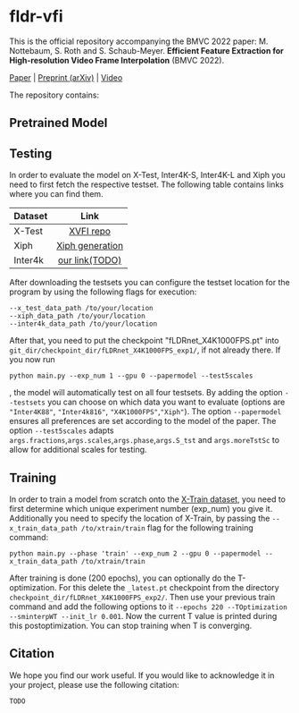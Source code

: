 # fldr-vfi
This is the official repository accompanying the BMVC 2022 paper:
M. Nottebaum, S. Roth and S. Schaub-Meyer. **Efficient Feature Extraction for High-resolution Video Frame Interpolation** (BMVC 2022).

[Paper]() | [Preprint (arXiv)]() | [Video]()

The repository contains:


## Pretrained Model


## Testing
In order to evaluate the model on X-Test, Inter4K-S, Inter4K-L and Xiph you need to first fetch the respective testset. The following table contains links where you can find them.

| Dataset       | Link  | 
| :---        |     :---:       | 
| X-Test     | [XVFI repo](https://github.com/JihyongOh/XVFI)| 
| Xiph   | [Xiph generation](https://github.com/sniklaus/softmax-splatting/blob/master/benchmark.py) | 
| Inter4k       | [our link(TODO)]() | 

After downloading the testsets you can configure the testset location for the program by using the following flags for execution:
```
--x_test_data_path /to/your/location
--xiph_data_path /to/your/location
--inter4k_data_path /to/your/location
```
After that, you need to put the checkpoint "fLDRnet_X4K1000FPS.pt" into `git_dir/checkpoint_dir/fLDRnet_X4K1000FPS_exp1/`, if not already there.
If you now run 
```
python main.py --exp_num 1 --gpu 0 --papermodel --test5scales 
```
, the model will automatically test on all four testsets.
By adding the option `--testsets` you can choose on which data you want to evaluate (options are `"Inter4K88"`, `"Inter4k816"`, `"X4K1000FPS"`,`"Xiph"`).
The option `--papermodel` ensures all preferences are set according to the model of the paper. The option `--test5scales` adapts `args.fractions`,`args.scales`,`args.phase`,`args.S_tst` and `args.moreTstSc` to allow for additional scales for testing. 

## Training
In order to train a model from scratch onto the [X-Train dataset](https://github.com/JihyongOh/XVFI), you need to first determine which unique experiment number (exp_num) you give it. Additionally you need to specify the location of X-Train, by passing the `--x_train_data_path /to/xtrain/train` flag for the following training command:
```
python main.py --phase 'train' --exp_num 2 --gpu 0 --papermodel --x_train_data_path /to/xtrain/train
```
After training is done (200 epochs), you can optionally do the T-optimization. For this delete the `_latest.pt` checkpoint from the directory `checkpoint_dir/fLDRnet_X4K1000FPS_exp2/`. Then use your previous train command and add the following options to it `--epochs 220 --TOptimization --sminterpWT --init_lr 0.001`.
Now the current T value is printed during this postoptimization. You can stop training when T is converging.



## Citation
We hope you find our work useful. If you would like to acknowledge it in your project, please use the following citation:
```
TODO
```




